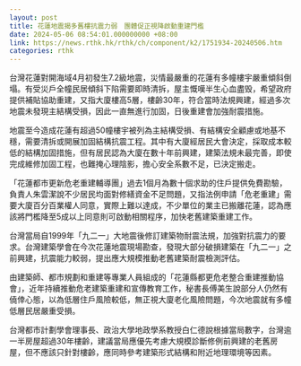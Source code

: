 ```yaml
---
layout: post
title: 花蓮地震揭多舊樓抗震力弱　團體促正視降啟動重建門檻
date: 2024-05-06 08:54:01.000000000 +08:00
link: https://news.rthk.hk/rthk/ch/component/k2/1751934-20240506.htm
categories: rthk
---
```


台灣花蓮對開海域4月初發生7.2級地震，災情最嚴重的花蓮有多幢樓宇嚴重傾斜倒塌。有受災戶全幢民居傾斜下陷需要即時清拆，屋主慨嘆半生心血盡毁，希望政府提供補貼協助重建，又指大廈樓高5層，樓齡30年，符合當時法規興建，經過多次地震未發現主結構受損，因此一直無進行加固，日後重建會加強耐震措施。

地震至今造成花蓮有超過50幢樓宇被列為主結構受損、有結構安全顧慮或地基不穩，需要清拆或開展加固結構抗震工程。其中有大廈經居民大會決定，採取成本較低的結構加固措施，但有居民認為大廈在數十年前興建，建築法規未最完善，即使完成維修加固工程，也難掩心理陰影，擔心安全系數不足，已決定搬走。

「花蓮都市更新危老重建輔導團」過去1個月為數十個求助的住戶提供免費勘驗，負責人朱雲潔說不少居民均面對修繕資金不足問題，又指法例申請「危老重建」需要大廈百分百業權人同意，實際上難以達成，不少單位的業主已搬離花蓮，認為應該將門檻降至5成以上同意則可啟動相關程序，加快老舊建築重建工作。

台灣當局自1999年「九二一」大地震後修訂建築物耐震法規，加強對抗震力的要求。台灣建築學會在今次花蓮地震現場勘查，發現大部分破損建築在「九二一」之前興建，抗震能力較弱，提出應大規模推動老舊建築耐震檢測評估。

由建築師、都市規劃和重建等專業人員組成的「花蓮縣都更危老整合重建推動協會」，近年持續推動危老建築重建和宣傳教育工作，秘書長傅美生說部分人仍然有僥倖心態，以為低層住戶風險較低，無正視大廈老化風險問題，今次地震就有多幢低層民居嚴重受損。

台灣都市計劃學會理事長、政治大學地政學系教授白仁德說根據當局數字，台灣逾一半房屋超過30年樓齡，建議當局應優先考慮大規模診斷修例前興建的老舊房屋，但不應該只針對樓齡，應同時參考建築形式結構和附近地理環境等因素。
